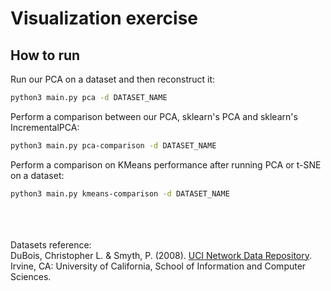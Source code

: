 # Visualization exercise

## How to run

Run our PCA on a dataset and then reconstruct it:
```bash
python3 main.py pca -d DATASET_NAME
```

Perform a comparison between our PCA, sklearn's PCA and sklearn's IncrementalPCA:
```bash
python3 main.py pca-comparison -d DATASET_NAME
```

Perform a comparison on KMeans performance after running PCA or t-SNE on a dataset:
```bash
python3 main.py kmeans-comparison -d DATASET_NAME
```



\
\
\
Datasets reference:\
DuBois, Christopher L. & Smyth, P. (2008). [UCI Network Data Repository](http://networkdata.ics.uci.edu). Irvine, CA: University of California, School of Information and Computer Sciences.
